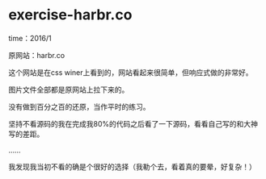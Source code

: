 # exercise-harbr.co
  
  time：2016/1 
  
  原网站：harbr.co
  
  这个网站是在css winer上看到的，网站看起来很简单，但响应式做的非常好。
  
  图片文件全部都是原网站上拉下来的。
  
  没有做到百分之百的还原，当作平时的练习。
  
  坚持不看源码的我在完成我80%的代码之后看了一下源码，看看自己写的和大神写的差距。
  
  ……
  
  我发现我当初不看的确是个很好的选择（我勒个去，看着真的要晕，好复杂！）
